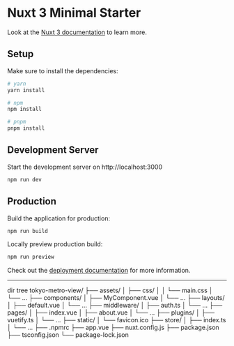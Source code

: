 # Nuxt 3 Minimal Starter

Look at the [Nuxt 3 documentation](https://nuxt.com/docs/getting-started/introduction) to learn more.

## Setup

Make sure to install the dependencies:

```bash
# yarn
yarn install

# npm
npm install

# pnpm
pnpm install
```

## Development Server

Start the development server on http://localhost:3000

```bash
npm run dev
```

## Production

Build the application for production:

```bash
npm run build
```

Locally preview production build:

```bash
npm run preview
```

Check out the [deployment documentation](https://nuxt.com/docs/getting-started/deployment) for more information.

----------------------------
dir tree
tokyo-metro-view/
├── assets/
│   ├── css/
│   │   └── main.css
│   └── ...
├── components/
│   ├── MyComponent.vue
│   └── ...
├── layouts/
│   ├── default.vue
│   └── ...
├── middleware/
│   ├── auth.ts
│   └── ...
├── pages/
│   ├── index.vue
│   ├── about.vue
│   └── ...
├── plugins/
│   ├── vuetify.ts
│   └── ...
├── static/
│   └── favicon.ico
├── store/
│   ├── index.ts
│   └── ...
├── .npmrc
├── app.vue
├── nuxt.config.js
├── package.json
├── tsconfig.json
└── package-lock.json